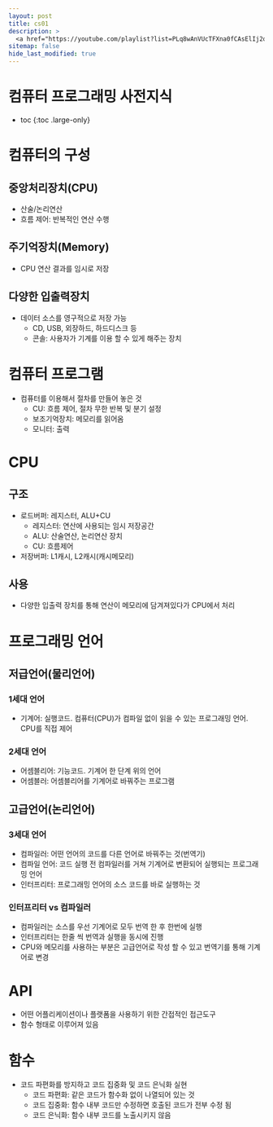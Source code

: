 ```yaml
---
layout: post
title: cs01
description: >
  <a href="https://youtube.com/playlist?list=PLq8wAnVUcTFXna0fCAsElIj2qayRqvGjk">뉴렉처: 컴퓨터 프로그래밍을 하기 위한 사전지식</a><br>
sitemap: false
hide_last_modified: true
---
```

# 컴퓨터 프로그래밍 사전지식

* toc
{:toc .large-only}

# 컴퓨터의 구성
## 중앙처리장치(CPU)
- 산술/논리연산
- 흐름 제어: 반복적인 연산 수행

## 주기억장치(Memory)
- CPU 연산 결과를 임시로 저장

## 다양한 입출력장치
- 데이터 소스를 영구적으로 저장 가능
  - CD, USB, 외장하드, 하드디스크 등
  - 콘솔: 사용자가 기계를 이용 할 수 있게 해주는 장치

# 컴퓨터 프로그램
- 컴퓨터를 이용해서 절차를 만들어 놓은 것
  - CU: 흐름 제어, 절차 무한 반복 및 분기 설정
  - 보조기억장치: 메모리를 읽어옴
  - 모니터: 출력
  
# CPU
## 구조
- 로드버퍼: 레지스터, ALU+CU
  - 레지스터: 연산에 사용되는 임시 저장공간
  - ALU: 산술연산, 논리연산 장치
  - CU: 흐름제어
- 저장버퍼: L1캐시, L2캐시(캐시메모리)

## 사용
- 다양한 입출력 장치를 통해 연산이 메모리에 담겨져있다가 CPU에서 처리

# 프로그래밍 언어
## 저급언어(물리언어)
### 1세대 언어
- 기계어: 실행코드. 컴퓨터(CPU)가 컴파일 없이 읽을 수 있는 프로그래밍 언어. CPU를 직접 제어

### 2세대 언어
- 어셈블리어: 기능코드. 기계어 한 단계 위의 언어
- 어셈블러: 어셈블리어를 기계어로 바꿔주는 프로그램

## 고급언어(논리언어)
### 3세대 언어
- 컴파일러: 어떤 언어의 코드를 다른 언어로 바꿔주는 것(번역기)
- 컴파일 언어: 코드 실행 전 컴파일러를 거쳐 기계어로 변환되어 실행되는 프로그래밍 언어
- 인터프리터: 프로그래밍 언어의 소스 코드를 바로 실행하는 것

### 인터프리터 vs 컴파일러
- 컴파일러는 소스를 우선 기계어로 모두 번역 한 후 한번에 실행
- 인터프리터는 한줄 씩 번역과 실행을 동시에 진행
- CPU와 메모리를 사용하는 부분은 고급언어로 작성 할 수 있고 번역기를 통해 기계어로 변경

# API
- 어떤 어플리케이션이나 플랫폼을 사용하기 위한 간접적인 접근도구
- 함수 형태로 이루어져 있음

# 함수
- 코드 파편화를 방지하고 코드 집중화 및 코드 은닉화 실현
  - 코드 파편화: 같은 코드가 함수화 없이 나열되어 있는 것
  - 코드 집중화: 함수 내부 코드만 수정하면 호출된 코드가 전부 수정 됨
  - 코드 은닉화: 함수 내부 코드를 노출시키지 않음
